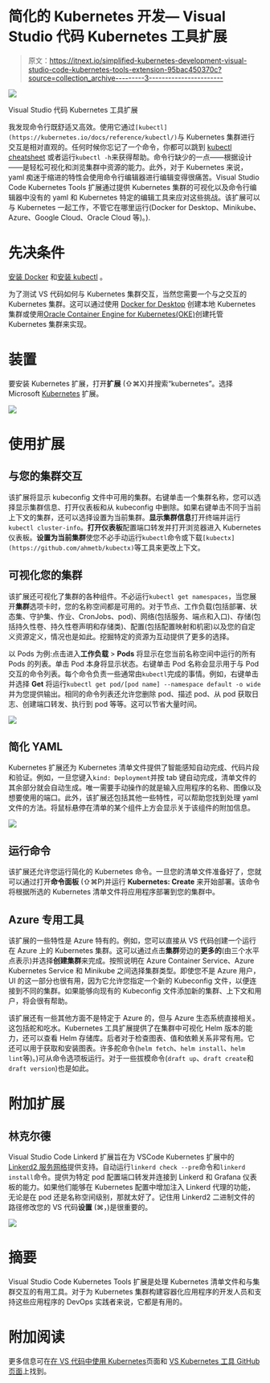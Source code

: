 # 简化的 Kubernetes 开发— Visual Studio 代码 Kubernetes 工具扩展

> 原文：<https://itnext.io/simplified-kubernetes-development-visual-studio-code-kubernetes-tools-extension-95bac450370c?source=collection_archive---------3----------------------->

![](img/2312c618321ba37e5e05fbb52eed5a86.png)

Visual Studio 代码 Kubernetes 工具扩展

我发现命令行既舒适又高效。使用它通过`[kubectl](https://kubernetes.io/docs/reference/kubectl/)`与 Kubernetes 集群进行交互是相对直观的。任何时候你忘记了一个命令，你都可以跳到 [kubectl cheatsheet](https://kubernetes.io/docs/reference/kubectl/cheatsheet/) 或者运行`kubectl -h`来获得帮助。命令行缺少的一点——根据设计——是轻松可视化和浏览集群中资源的能力。此外，对于 Kubernetes 来说，yaml 痴迷于缩进的特性会使用命令行编辑器进行编辑变得很痛苦。Visual Studio Code Kubernetes Tools 扩展通过提供 Kubernetes 集群的可视化以及命令行编辑器中没有的 yaml 和 Kubernetes 特定的编辑工具来应对这些挑战。该扩展可以与 Kubernetes 一起工作，不管它在哪里运行(Docker for Desktop、Minikube、Azure、Google Cloud、Oracle Cloud 等)。).

# 先决条件

[安装 Docker](https://docs.docker.com/install/) 和[安装 kubectl](https://kubernetes.io/docs/tasks/tools/install-kubectl/) 。

为了测试 VS 代码如何与 Kubernetes 集群交互，当然您需要一个与之交互的 Kubernetes 集群。这可以通过使用 [Docker for Desktop](https://docs.docker.com/docker-for-mac/kubernetes/) 创建本地 Kubernetes 集群或使用[Oracle Container Engine for Kubernetes(OKE)](https://docs.cloud.oracle.com/iaas/Content/ContEng/Concepts/contengoverview.htm)创建托管 Kubernetes 集群来实现。

# 装置

要安装 Kubernetes 扩展，打开**扩展** (⇧⌘X)并搜索“kubernetes”。选择 Microsoft [Kubernetes](https://marketplace.visualstudio.com/items?itemName=ms-kubernetes-tools.vscode-kubernetes-tools) 扩展。

![](img/102f98ffad35dcec2946922b07de9d4e.png)

# 使用扩展

## 与您的集群交互

该扩展将显示 kubeconfig 文件中可用的集群。右键单击一个集群名称，您可以选择显示集群信息、打开仪表板和从 kubeconfig 中删除。如果右键单击不同于当前上下文的集群，还可以选择设置为当前集群。**显示集群信息**打开终端并运行`kubectl cluster-info`。**打开仪表板**配置端口转发并打开浏览器进入 Kubernetes 仪表板。**设置为当前集群**使您不必手动运行`kubectl`命令或下载`[kubectx](https://github.com/ahmetb/kubectx)`等工具来更改上下文。

## 可视化您的集群

该扩展还可视化了集群的各种组件。不必运行`kubectl get namespaces`，当您展开**集群**选项卡时，您的名称空间都是可用的。对于节点、工作负载(包括部署、状态集、守护集、作业、CronJobs、pod)、网络(包括服务、端点和入口)、存储(包括持久性卷、持久性卷声明和存储类)、配置(包括配置映射和机密)以及您的自定义资源定义，情况也是如此。挖掘特定的资源为互动提供了更多的选择。

以 Pods 为例:点击进入**工作负载** > **Pods** 将显示在您当前名称空间中运行的所有 Pods 的列表。单击 Pod 本身将显示状态。右键单击 Pod 名称会显示用于与 Pod 交互的命令列表。每个命令负责一些通常由`kubectl`完成的事情。例如，右键单击并选择 **Get** 将运行`kubectl get pod/[pod name] --namespace default -o wide`并为您提供输出。相同的命令列表还允许您删除 pod、描述 pod、从 pod 获取日志、创建端口转发、执行到 pod 等等。这可以节省大量时间。

![](img/443620581a1d79ac88475dbdb414e38b.png)

## 简化 YAML

Kubernetes 扩展还为 Kubernetes 清单文件提供了智能感知自动完成、代码片段和验证。例如，一旦您键入`kind: Deployment`并按 tab 键自动完成，清单文件的其余部分就会自动生成。唯一需要手动操作的就是输入应用程序的名称、图像以及想要使用的端口。此外，该扩展还包括其他一些特性，可以帮助您找到处理 yaml 文件的方法。将鼠标悬停在清单的某个组件上方会显示关于该组件的附加信息。

![](img/9ee2f430764157860e54b22463ee388d.png)

## 运行命令

该扩展还允许您运行简化的 Kubernetes 命令。一旦您的清单文件准备好了，您就可以通过打开**命令面板** (⇧⌘P)并运行 **Kubernetes: Create** 来开始部署。该命令将根据所选的 Kubernetes 清单文件将应用程序部署到您的集群中。

## Azure 专用工具

该扩展的一些特性是 Azure 特有的。例如，您可以直接从 VS 代码创建一个运行在 Azure 上的 Kubernetes 集群。这可以通过点击**集群**旁边的**更多的**(由三个水平点表示)并选择**创建集群**来完成。按照说明在 Azure Container Service、Azure Kubernetes Service 和 Minikube 之间选择集群类型。即使您不是 Azure 用户，UI 的这一部分也很有用，因为它允许您指定一个新的 Kubeconfig 文件，以便连接到不同的集群。如果能够向现有的 Kubeconfig 文件添加新的集群、上下文和用户，将会很有帮助。

该扩展还有一些其他方面不是特定于 Azure 的，但与 Azure 生态系统直接相关。这包括舵和吃水。Kubernetes 工具扩展提供了在集群中可视化 Helm 版本的能力，还可以查看 Helm 存储库。后者对于检查图表、值和依赖关系非常有用。它还可以用于获取和安装图表。许多舵命令(`helm fetch`、`helm install`、`helm lint`等)。)可从命令选项板运行。对于一些拔模命令(`draft up`、`draft create`和`draft version`)也是如此。

# 附加扩展

## 林克尔德

Visual Studio Code Linkerd 扩展旨在为 VSCode Kubernetes 扩展中的 [Linkerd2 服务网格](https://linkerd.io/2/getting-started/)提供支持。自动运行`linkerd check --pre`命令和`linkerd install`命令。提供为特定 pod 配置端口转发并连接到 Linkerd 和 Grafana 仪表板的能力。如果他们能够在 Kubernetes 配置中增加注入 Linkerd 代理的功能，无论是在 pod 还是名称空间级别，那就太好了。记住用 Linkerd2 二进制文件的路径修改您的 VS 代码**设置** (⌘，)是很重要的。

![](img/8a125b666b948a26eec88a3a365b6f55.png)

# 摘要

Visual Studio Code Kubernetes Tools 扩展是处理 Kubernetes 清单文件和与集群交互的有用工具。对于为 Kubernetes 集群构建容器化应用程序的开发人员和支持这些应用程序的 DevOps 实践者来说，它都是有用的。

# 附加阅读

更多信息可在[在 VS 代码中使用 Kubernetes](https://code.visualstudio.com/docs/azure/kubernetes)页面和 [VS Kubernetes 工具 GitHub 页面](https://github.com/Azure/vscode-kubernetes-tools)上找到。